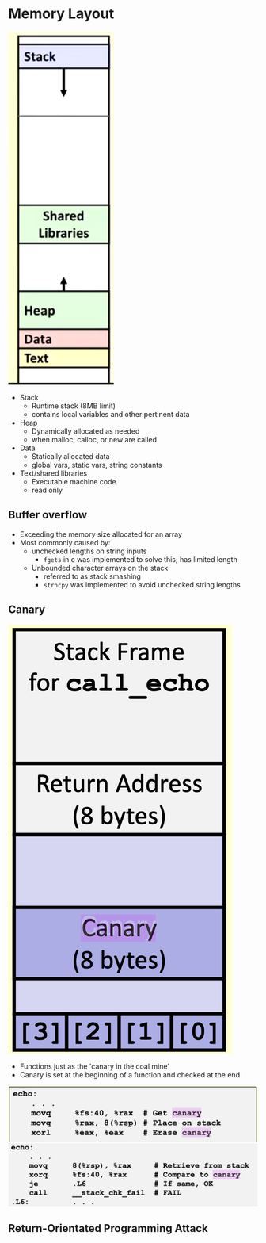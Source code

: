 # Memory Layout

![alt text](../img/5/memalloc.png)

- Stack
  - Runtime stack (8MB limit)
  - contains local variables and other pertinent data
- Heap
  - Dynamically allocated as needed
  - when malloc, calloc, or new are called
- Data
  - Statically allocated data
  - global vars, static vars, string constants
- Text/shared libraries
  - Executable machine code
  - read only

## Buffer overflow

- Exceeding the memory size allocated for an array
- Most commonly caused by:
  - unchecked lengths on string inputs
    - `fgets` in c was implemented to solve this; has limited length
  - Unbounded character arrays on the stack
    - referred to as stack smashing
    - `strncpy` was implemented to avoid unchecked string lengths

## Canary

![alt text](../img/5/canary.png)

- Functions just as the 'canary in the coal mine'
- Canary is set at the beginning of a function and checked at the end

![alt text](../img/5/canaryasmb1.png)
![alt text](../img/5/canaryasmb2.png)

## Return-Orientated Programming Attack

